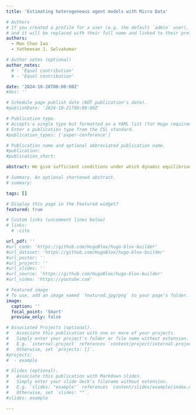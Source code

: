 ```yaml
---
title: 'Estimating heterogeneous agent models with Micro Data'

# Authors
# If you created a profile for a user (e.g. the default `admin` user), write the username (folder name) here
# and it will be replaced with their full name and linked to their profile.
authors:
  - Man Chon Iao
  - Yatheesan J. Selvakumar

# Author notes (optional)
author_notes:
  # - 'Equal contribution'
  # - 'Equal contribution'

date: '2024-10-28T00:00:00Z'
#doi: ''

# Schedule page publish date (NOT publication's date).
#publishDate: '2024-10-21T00:00:00Z'

# Publication type.
# Accepts a single type but formatted as a YAML list (for Hugo requirements).
# Enter a publication type from the CSL standard.
#publication_types: ['paper-conference']

# Publication name and optional abbreviated publication name.
#publication: 
#publication_short: 

abstract: We give sufficient conditions under which dynamic equilibrium models with heterogeneous-agents can be represented by a first-order reduced-rank vector autoregression. We exploit this result to develop an econometric framework that enables the rapid estimation of a rich class of models with evolutions of both macro and micro data. In monte-carlo simulations, we show that our method including the micro-data delivers precision up to an order of magnitude larger than the conventional approaches. We apply our method to estimate a medium-scale HANK model with household-level heterogeneous exposures to aggregate fluctuations. Our estimates imply that poorer households are more sensitive to changes in aggregate income on average, and that this sensitivity is heightened conditional on a monetary policy shock. Through the lens of the model, our method estimates that heterogeneous earnings exposures amplify the consumption response to monetary policy shocks by 40\%, substantially larger than those implied by traditional estimation methods.

# Summary. An optional shortened abstract.
# summary:

tags: []

# Display this page in the Featured widget?
featured: true

# Custom links (uncomment lines below)
# links:
  # -cite

url_pdf: ''
#url_code: 'https://github.com/HugoBlox/hugo-blox-builder'
#url_dataset: 'https://github.com/HugoBlox/hugo-blox-builder'
#url_poster: ''
#url_project: ''
#url_slides: ''
#url_source: 'https://github.com/HugoBlox/hugo-blox-builder'
#url_video: 'https://youtube.com'

# Featured image
# To use, add an image named `featured.jpg/png` to your page's folder.
image:
  caption: ''
  focal_point: 'Smart'
  preview_only: false

# Associated Projects (optional).
#   Associate this publication with one or more of your projects.
#   Simply enter your project's folder or file name without extension.
#   E.g. `internal-project` references `content/project/internal-project/index.md`.
#   Otherwise, set `projects: []`.
#projects:
#  - example

# Slides (optional).
#   Associate this publication with Markdown slides.
#   Simply enter your slide deck's filename without extension.
#   E.g. `slides: "example"` references `content/slides/example/index.md`.
#   Otherwise, set `slides: ""`.
#slides: example

---
```

